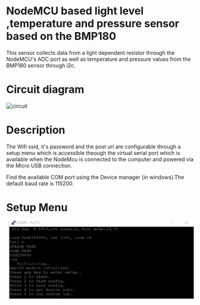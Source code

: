 # NodeMCU based light level ,temperature and pressure sensor based on the BMP180
 
 This sensor collects data from a light dependent resistor through the NodeMCU's ADC port as well
 as temperature and pressure values from the BMP180 sensor through i2c.
 
 Circuit diagram
 ===============

![circuit](images/circuit.svg)

Description
===========
The Wifi ssid, it's password and the post url are configurable through a setup menu which is 
accessible theough the virtual serial port which is available when the NodeMcu is connected to
the computer and powered via the Micro USB connection. 

Find the available COM port using the Device manager (in windows).The default baud rate is 115200.

Setup Menu
==========
![Setup Menu](images/SetupMenu.PNG?raw=true)



 
 